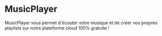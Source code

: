 # MusicPlayer
MusicPlayer vous permet d'écouter votre musique et de créer vos propres playlists sur notre plateforme cloud 100% gratuite !
